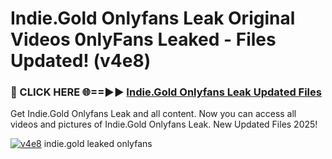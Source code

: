 # Indie.Gold Onlyfans Leak Original Videos 0nlyFans Leaked - Files Updated! (v4e8)

<h3>🔴 CLICK HERE 🌐==►► <a href="https://tinyurl.com/2wckxsce" rel="nofollow">Indie.Gold Onlyfans Leak Updated Files</a></h3>

Get Indie.Gold Onlyfans Leak and all content. Now you can access all videos and pictures of Indie.Gold Onlyfans Leak. New Updated Files 2025!

[![v4e8](https://i.imgur.com/AFduVYN.gif)](https://tinyurl.com/2wckxsce)
indie.gold leaked onlyfans